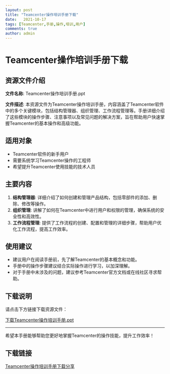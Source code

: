 ```yaml
---
layout: post
title: "Teamcenter操作培训手册下载"
date:   2021-10-17
tags: [Teamcenter,手册,操作,培训,用户]
comments: true
author: admin
---
```

# Teamcenter操作培训手册下载

## 资源文件介绍

**文件名称**: Teamcenter操作培训手册.ppt

**文件描述**: 
本资源文件为Teamcenter操作培训手册，内容涵盖了Teamcenter软件中的多个关键模块，包括结构管理器、组织管理、工作流程管理等。手册详细介绍了这些模块的操作步骤、注意事项以及常见问题的解决方案，旨在帮助用户快速掌握Teamcenter的基本操作和高级功能。

## 适用对象

- Teamcenter软件的新手用户
- 需要系统学习Teamcenter操作的工程师
- 希望提升Teamcenter使用技能的技术人员

## 主要内容

1. **结构管理器**: 详细介绍了如何创建和管理产品结构，包括零部件的添加、删除、修改等操作。
2. **组织管理**: 讲解了如何在Teamcenter中进行用户和权限的管理，确保系统的安全性和高效性。
3. **工作流程管理**: 提供了工作流程的创建、配置和管理的详细步骤，帮助用户优化工作流程，提高工作效率。

## 使用建议

- 建议用户在阅读手册前，先了解Teamcenter的基本概念和功能。
- 手册中的操作步骤建议结合实际操作进行学习，以加深理解。
- 对于手册中未涉及的问题，建议参考Teamcenter官方文档或在线社区寻求帮助。

## 下载说明

请点击下方链接下载资源文件：

[下载Teamcenter操作培训手册.ppt](#)

---

希望本手册能够帮助您更好地掌握Teamcenter的操作技能，提升工作效率！

## 下载链接

[Teamcenter操作培训手册下载分享](https://pan.quark.cn/s/4b6500108de2)